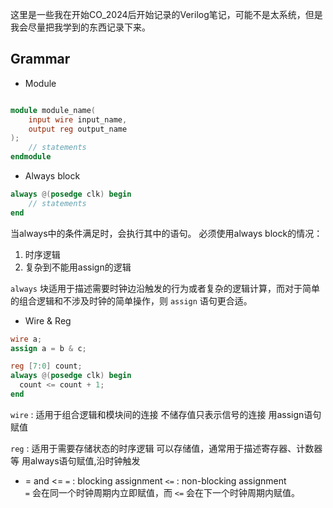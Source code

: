这里是一些我在开始CO_2024后开始记录的Verilog笔记，可能不是太系统，但是我会尽量把我学到的东西记录下来。

## Grammar

- Module
```verilog

module module_name(
    input wire input_name,
    output reg output_name
);
    // statements  
endmodule

```
- Always block
```verilog
always @(posedge clk) begin
    // statements
end
```
当always中的条件满足时，会执行其中的语句。
必须使用always block的情况：
1. 时序逻辑
2. 复杂到不能用assign的逻辑

```always``` 块适用于描述需要时钟边沿触发的行为或者复杂的逻辑计算，而对于简单的组合逻辑和不涉及时钟的简单操作，则 ```assign``` 语句更合适。

- Wire & Reg
```verilog
wire a;
assign a = b & c;

reg [7:0] count;
always @(posedge clk) begin
  count <= count + 1;
end
```

```wire``` :
适用于组合逻辑和模块间的连接
不储存值只表示信号的连接
用assign语句赋值


```reg``` : 
适用于需要存储状态的时序逻辑
可以存储值，通常用于描述寄存器、计数器等
用always语句赋值,沿时钟触发


- = and <=
```=``` : blocking assignment
```<=``` : non-blocking assignment      
```=``` 会在同一个时钟周期内立即赋值，而 ```<=``` 会在下一个时钟周期内赋值。


